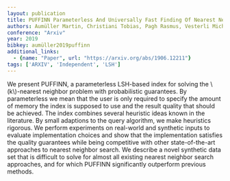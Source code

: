```yaml
---
layout: publication
title: PUFFINN Parameterless And Universally Fast Finding Of Nearest Neighbors
authors: Aumüller Martin, Christiani Tobias, Pagh Rasmus, Vesterli Michael
conference: "Arxiv"
year: 2019
bibkey: aumüller2019puffinn
additional_links:
  - {name: "Paper", url: "https://arxiv.org/abs/1906.12211"}
tags: ['ARXIV', 'Independent', 'LSH']
---
```

We present PUFFINN, a parameterless LSH-based index for solving the \\(k\\)-nearest neighbor problem with probabilistic guarantees. By parameterless we mean that the user is only required to specify the amount of memory the index is supposed to use and the result quality that should be achieved. The index combines several heuristic ideas known in the literature. By small adaptions to the query algorithm, we make heuristics rigorous. We perform experiments on real-world and synthetic inputs to evaluate implementation choices and show that the implementation satisfies the quality guarantees while being competitive with other state-of-the-art approaches to nearest neighbor search. We describe a novel synthetic data set that is difficult to solve for almost all existing nearest neighbor search approaches, and for which PUFFINN significantly outperform previous methods.
